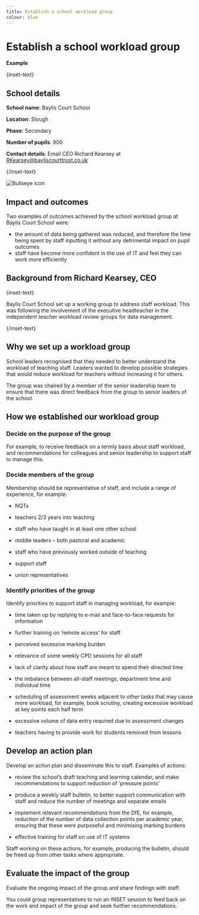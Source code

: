 ```yaml
---
title: Establish a school workload group
colour: blue
---
```


# Establish a school workload group

<strong class="govuk-tag">Example</strong>

{inset-text}

## School details

**School name**: Baylis Court School   

**Location**: Slough

**Phase**: Secondary

**Number of pupils**: 900

**Contact details**: Email CEO Richard Kearsey at <RKearsey@bayliscourttrust.co.uk>  


{/inset-text}

<div class="govuk-grid-row dfe-width-container">
  <div class="govuk-grid-column-full">
    <div class="info-box">
      <div class="info-box__corner">
        <img src="/assets/images/bullseye.svg" alt="Bullseye icon">
      </div>
      <h2 class="govuk-heading-m">
        Impact and outcomes
      </h2>
      <p>
        Two examples of outcomes achieved by the school workload group at Baylis Court School were:
        <ul>
          <li>
            the amount of data being gathered was reduced, and therefore the time being spent by staff inputting it without any detrimental impact on pupil outcomes
          </li> 
          <li>
            staff have become more confident in the use of IT and feel they can work more efficiently
          </li>
        </ul>
      </p>
    </div>
  </div>
</div>

## Background from Richard Kearsey, CEO

{inset-text}

Baylis Court School set up a working group to address staff workload. This was following the involvement of the executive headteacher in the independent teacher workload review groups for data management.  

{/inset-text}

## Why we set up a workload group 

School leaders recognised that they needed to better understand the workload of teaching staff. Leaders wanted to develop possible strategies that would reduce workload for teachers without increasing it for others.  

The group was chaired by a member of the senior leadership team to ensure that there was direct feedback from the group to senior leaders of the school. 

## How we established our workload group 

### Decide on the purpose of the group 

For example, to receive feedback on a termly basis about staff workload, and recommendations for colleagues and senior leadership to support staff to manage this.  

### Decide members of the group 

Membership should be representative of staff, and include a range of experience, for example: 

* NQTs 

* teachers 2/3 years into teaching 

* staff who have taught in at least one other school 

* middle leaders – both pastoral and academic 

* staff who have previously worked outside of teaching 

* support staff 

* union representatives 

### Identify priorities of the group 

Identify priorities to support staff in managing workload, for example: 

* time taken up by replying to e-mail and face-to-face requests for information 

* further training on ‘remote access’ for staff 

* perceived excessive marking burden 

* relevance of some weekly CPD sessions for all staff 

* lack of clarity about how staff are meant to spend their directed time 

* the imbalance between all-staff meetings, department time and individual time 

* scheduling of assessment weeks adjacent to other tasks that may cause more workload, for example, book scrutiny, creating excessive workload at key points each half term 

* excessive volume of data entry required due to assessment changes 

* teachers having to provide work for students removed from lessons 

## Develop an action plan 

Develop an action plan and disseminate this to staff. Examples of actions: 

* review the school’s draft teaching and learning calendar, and make recommendations to support reduction of ‘pressure points’ 

* produce a weekly staff bulletin, to better support communication with staff and reduce the number of meetings and separate emails   

* implement relevant recommendations from the DfE, for example, reduction of the number of data collection points per academic year, ensuring that these were purposeful and minimising marking burdens 

* effective training for staff on use of IT systems 

Staff working on these actions, for example, producing the bulletin, should be freed up from other tasks where appropriate. 

## Evaluate the impact of the group 

Evaluate the ongoing impact of the group and share findings with staff.  

You could group representatives to run an INSET session to feed back on the work and impact of the group and seek further recommendations. 
